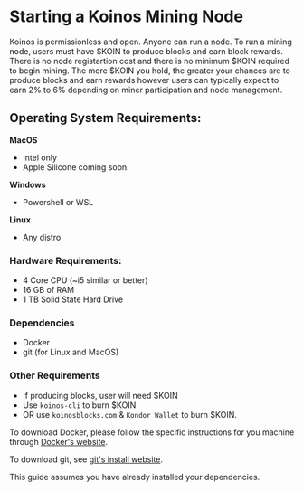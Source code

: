 # Starting a Koinos Mining Node
Koinos is permissionless and open. Anyone can run a node. To run a mining node, users must have $KOIN to produce blocks and earn block rewards. There is no node registartion cost and there is no minimum $KOIN required to begin mining. The more $KOIN you hold, the greater your chances are to produce blocks and earn rewards however users can typically expect to earn 2% to 6% depending on miner participation and node management.

## Operating System Requirements:

__MacOS__
- Intel only
- Apple Silicone coming soon.

__Windows__
- Powershell or WSL

__Linux__
- Any distro


### Hardware Requirements:

- 4 Core CPU (~i5 similar or better)
- 16 GB of RAM
- 1 TB Solid State Hard Drive
 
### Dependencies

- Docker 
- git (for Linux and MacOS)

### Other Requirements
- If producing blocks, user will need $KOIN
- Use `koinos-cli` to burn $KOIN
- OR use `koinosblocks.com` & `Kondor Wallet` to burn $KOIN.

To download Docker, please follow the specific instructions for you machine through [Docker's website](https://www.docker.com/products/docker-desktop/). 

To download git, see [git's install website](https://github.com/git-guides/install-git).
  
This guide assumes you have already installed your dependencies.